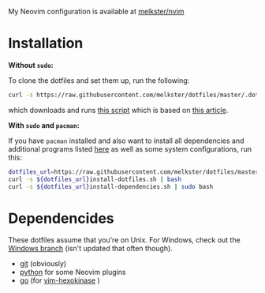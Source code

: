 My Neovim configuration is available at [melkster/nvim](https://github.com/melkster/nvim/)

# Installation

**Without `sudo`:**

To clone the dotfiles and set them up, run the following:

```sh
curl -s https://raw.githubusercontent.com/melkster/dotfiles/master/.dotfiles/install-dotfiles.sh | bash
```

which downloads and runs [this script](https://raw.githubusercontent.com/melkster/dotfiles/master/.dotfiles/install-dotfiles.sh) which is based on [this article](https://developer.atlassian.com/blog/2016/02/best-way-to-store-dotfiles-git-bare-repo/).

**With `sudo` and `pacman`:**

If you have `pacman` installed and also want to install all dependencies and additional programs listed [here](.dotfiles/pkglist.txt) as well as some system configurations, run this:

```sh
dotfiles_url=https://raw.githubusercontent.com/melkster/dotfiles/master/.dotfiles/
curl -s ${dotfiles_url}install-dotfiles.sh | bash
curl -s ${dotfiles_url}install-dependencies.sh | sudo bash
```

# Dependencides

These dotfiles assume that you're on Unix. For Windows, check out the [Windows branch](https://github.com/melkster/dotfiles/tree/windows) (isn't updated that often though).

- [git](https://git-scm.com/) (obviously)
- [python](https://www.python.org/downloads/) for some Neovim plugins
- [go](https://golang.org/) (for [vim-hexokinase](https://github.com/RRethy/vim-hexokinase) )
